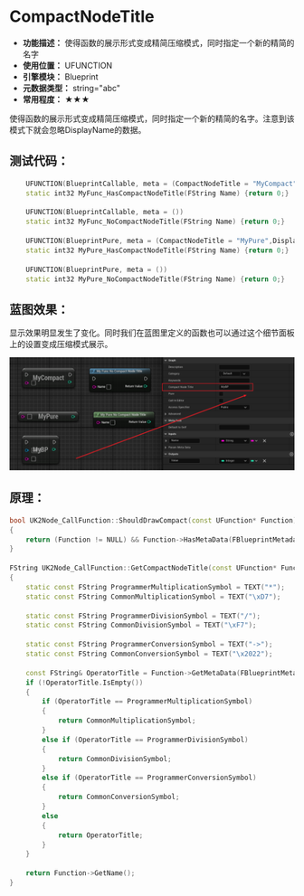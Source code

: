 ﻿# CompactNodeTitle

- **功能描述：** 使得函数的展示形式变成精简压缩模式，同时指定一个新的精简的名字
- **使用位置：** UFUNCTION
- **引擎模块：** Blueprint
- **元数据类型：** string="abc"
- **常用程度：** ★★★

使得函数的展示形式变成精简压缩模式，同时指定一个新的精简的名字。注意到该模式下就会忽略DisplayName的数据。

## 测试代码：

```cpp
	UFUNCTION(BlueprintCallable, meta = (CompactNodeTitle = "MyCompact",DisplayName="AnotherName"))
	static int32 MyFunc_HasCompactNodeTitle(FString Name) {return 0;}

	UFUNCTION(BlueprintCallable, meta = ())
	static int32 MyFunc_NoCompactNodeTitle(FString Name) {return 0;}

	UFUNCTION(BlueprintPure, meta = (CompactNodeTitle = "MyPure",DisplayName="AnotherName"))
	static int32 MyPure_HasCompactNodeTitle(FString Name) {return 0;}

	UFUNCTION(BlueprintPure, meta = ())
	static int32 MyPure_NoCompactNodeTitle(FString Name) {return 0;}
```

## 蓝图效果：

显示效果明显发生了变化。同时我们在蓝图里定义的函数也可以通过这个细节面板上的设置变成压缩模式展示。

![Untitled](Untitled.png)

## 原理：

```cpp
bool UK2Node_CallFunction::ShouldDrawCompact(const UFunction* Function)
{
	return (Function != NULL) && Function->HasMetaData(FBlueprintMetadata::MD_CompactNodeTitle);
}

FString UK2Node_CallFunction::GetCompactNodeTitle(const UFunction* Function)
{
	static const FString ProgrammerMultiplicationSymbol = TEXT("*");
	static const FString CommonMultiplicationSymbol = TEXT("\xD7");

	static const FString ProgrammerDivisionSymbol = TEXT("/");
	static const FString CommonDivisionSymbol = TEXT("\xF7");

	static const FString ProgrammerConversionSymbol = TEXT("->");
	static const FString CommonConversionSymbol = TEXT("\x2022");

	const FString& OperatorTitle = Function->GetMetaData(FBlueprintMetadata::MD_CompactNodeTitle);
	if (!OperatorTitle.IsEmpty())
	{
		if (OperatorTitle == ProgrammerMultiplicationSymbol)
		{
			return CommonMultiplicationSymbol;
		}
		else if (OperatorTitle == ProgrammerDivisionSymbol)
		{
			return CommonDivisionSymbol;
		}
		else if (OperatorTitle == ProgrammerConversionSymbol)
		{
			return CommonConversionSymbol;
		}
		else
		{
			return OperatorTitle;
		}
	}

	return Function->GetName();
}
```